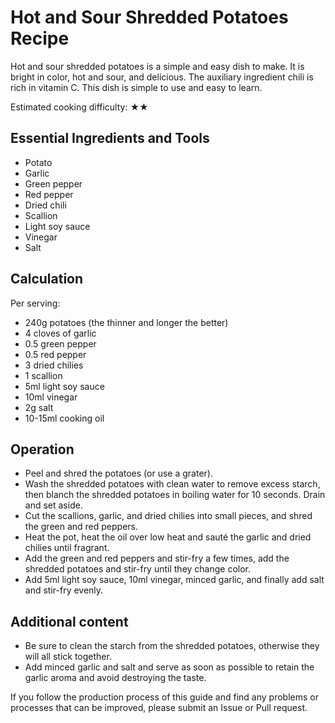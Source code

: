 # Hot and Sour Shredded Potatoes Recipe

Hot and sour shredded potatoes is a simple and easy dish to make. It is bright in color, hot and sour, and delicious. The auxiliary ingredient chili is rich in vitamin C. This dish is simple to use and easy to learn.

Estimated cooking difficulty: ★★

## Essential Ingredients and Tools

- Potato
- Garlic
- Green pepper
- Red pepper
- Dried chili
- Scallion
- Light soy sauce
- Vinegar
- Salt

## Calculation

Per serving:

- 240g potatoes (the thinner and longer the better)
- 4 cloves of garlic
- 0.5 green pepper
- 0.5 red pepper
- 3 dried chilies
- 1 scallion
- 5ml light soy sauce
- 10ml vinegar
- 2g salt
- 10-15ml cooking oil

## Operation

- Peel and shred the potatoes (or use a grater).
- Wash the shredded potatoes with clean water to remove excess starch, then blanch the shredded potatoes in boiling water for 10 seconds. Drain and set aside.
- Cut the scallions, garlic, and dried chilies into small pieces, and shred the green and red peppers.
- Heat the pot, heat the oil over low heat and sauté the garlic and dried chilies until fragrant.
- Add the green and red peppers and stir-fry a few times, add the shredded potatoes and stir-fry until they change color.
- Add 5ml light soy sauce, 10ml vinegar, minced garlic, and finally add salt and stir-fry evenly.

## Additional content

- Be sure to clean the starch from the shredded potatoes, otherwise they will all stick together.
- Add minced garlic and salt and serve as soon as possible to retain the garlic aroma and avoid destroying the taste.

If you follow the production process of this guide and find any problems or processes that can be improved, please submit an Issue or Pull request.
